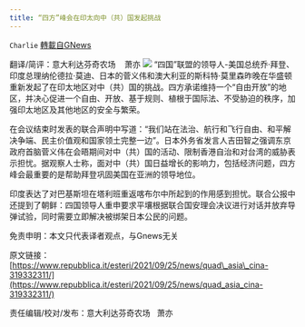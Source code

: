 ```yaml
---
title: “四方”峰会在印太向中（共）国发起挑战
---
```

`Charlie` [轉載自GNews](https://gnews.org/zh-hans/1554744/)

翻译/简评：意大利达芬奇农场    萧亦
![](https://assets.gnews.org/wp-content/uploads/2021/09/09242.jpg)
“四国”联盟的领导人-美国总统乔·拜登、印度总理纳伦德拉·莫迪、日本的菅义伟和澳大利亚的斯科特·莫里森昨晚在华盛顿重新发起了在印太地区对中（共）国的挑战。四方承诺维持一个“自由开放”的地区，并决心促进一个自由、开放、基于规则、植根于国际法、不受胁迫的秩序，加强印太地区及其他地区的安全与繁荣。

在会议结束时发表的联合声明中写道：“我们站在法治、航行和飞行自由、和平解决争端、民主价值观和国家领土完整一边”。日本外务省发言人吉田智之强调东京政府首脑菅义伟在会晤期间对中（共）国的活动、限制香港自治和对台湾的威胁表示担忧。据观察人士称，面对中（共）国日益增长的影响力，包括经济问题，四方峰会最重要的是帮助拜登巩固美国在亚洲的领导地位。

印度表达了对巴基斯坦在塔利班重返喀布尔中所起到的作用感到担忧。联合公报中还提到了朝鲜：四国领导人重申要求平壤根据联合国安理会决议进行对话并放弃导弹试验，同时需要立即解决被绑架日本公民的问题。

免责申明：本文只代表译者观点，与Gnews无关

原文链接：[https://www.repubblica.it/esteri/2021/09/25/news/quad\_asia\_cina-319332311/](https://www.repubblica.it/esteri/2021/09/25/news/quad_asia_cina-319332311/)

责任编辑/校对/发布：意大利达芬奇农场   萧亦
